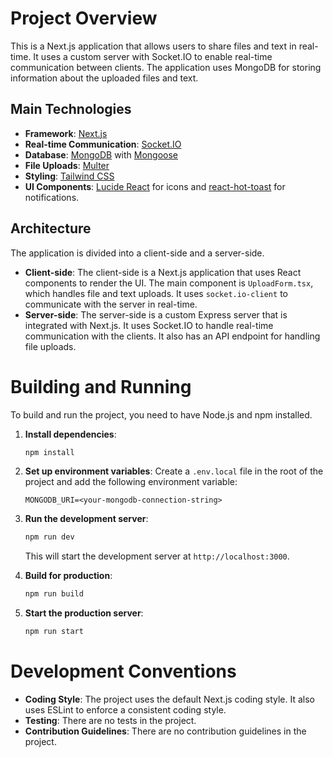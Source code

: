 # Project Overview

This is a Next.js application that allows users to share files and text in real-time. It uses a custom server with Socket.IO to enable real-time communication between clients. The application uses MongoDB for storing information about the uploaded files and text.

## Main Technologies

*   **Framework**: [Next.js](https://nextjs.org/)
*   **Real-time Communication**: [Socket.IO](https://socket.io/)
*   **Database**: [MongoDB](https://www.mongodb.com/) with [Mongoose](https://mongoosejs.com/)
*   **File Uploads**: [Multer](https://github.com/expressjs/multer)
*   **Styling**: [Tailwind CSS](https://tailwindcss.com/)
*   **UI Components**: [Lucide React](https://lucide.dev/guide/packages/lucide-react) for icons and [react-hot-toast](https://react-hot-toast.com/) for notifications.

## Architecture

The application is divided into a client-side and a server-side.

*   **Client-side**: The client-side is a Next.js application that uses React components to render the UI. The main component is `UploadForm.tsx`, which handles file and text uploads. It uses `socket.io-client` to communicate with the server in real-time.
*   **Server-side**: The server-side is a custom Express server that is integrated with Next.js. It uses Socket.IO to handle real-time communication with the clients. It also has an API endpoint for handling file uploads.

# Building and Running

To build and run the project, you need to have Node.js and npm installed.

1.  **Install dependencies**:
    ```bash
    npm install
    ```
2.  **Set up environment variables**:
    Create a `.env.local` file in the root of the project and add the following environment variable:
    ```
    MONGODB_URI=<your-mongodb-connection-string>
    ```
3.  **Run the development server**:
    ```bash
    npm run dev
    ```
    This will start the development server at `http://localhost:3000`.

4.  **Build for production**:
    ```bash
    npm run build
    ```
5.  **Start the production server**:
    ```bash
    npm run start
    ```

# Development Conventions

*   **Coding Style**: The project uses the default Next.js coding style. It also uses ESLint to enforce a consistent coding style.
*   **Testing**: There are no tests in the project.
*   **Contribution Guidelines**: There are no contribution guidelines in the project.
